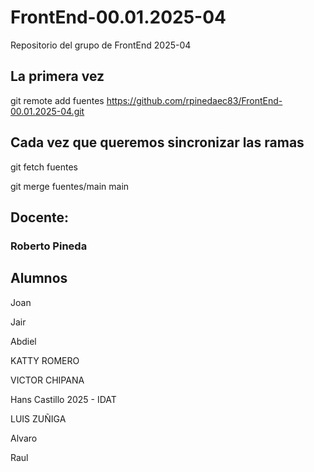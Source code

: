 # FrontEnd-00.01.2025-04

Repositorio del grupo de FrontEnd 2025-04

## La primera vez

git remote add fuentes https://github.com/rpinedaec83/FrontEnd-00.01.2025-04.git

## Cada vez que queremos sincronizar las ramas

git fetch fuentes

git merge fuentes/main main

## Docente:

### Roberto Pineda



## Alumnos

Joan

Jair

Abdiel

KATTY ROMERO

VICTOR CHIPANA

Hans Castillo
2025 - IDAT


LUIS ZUÑIGA


Alvaro

Raul

